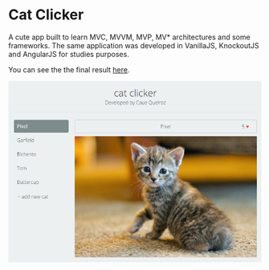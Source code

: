 # Cat Clicker

A cute app built to learn MVC, MVVM, MVP, MV* architectures and some frameworks. The same application was developed in VanillaJS, KnockoutJS and AngularJS for studies purposes.

You can see the the final result [here](https://cauequeiroz.github.io/cat-clicker/vanillajs/index.html).

![screenshot](screenshot.png)